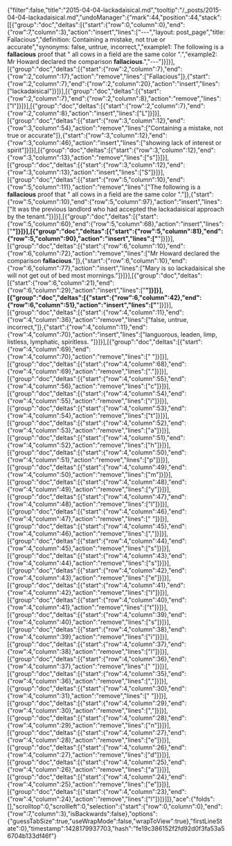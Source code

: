 {"filter":false,"title":"2015-04-04-lackadaisical.md","tooltip":"/_posts/2015-04-04-lackadaisical.md","undoManager":{"mark":44,"position":44,"stack":[[{"group":"doc","deltas":[{"start":{"row":0,"column":0},"end":{"row":7,"column":3},"action":"insert","lines":["---","layout: post_page","title: Fallacious","definition: Containing a mistake, not true or accurate","synonyms:  false, untrue, incorrect,","example1: The following is a <strong>fallacious</strong> proof that \" all cows in a field are the same color \".","example2: Mr Howard declared the comparison <strong>fallacious</strong>.","---"]}]}],[{"group":"doc","deltas":[{"start":{"row":2,"column":7},"end":{"row":2,"column":17},"action":"remove","lines":["Fallacious"]},{"start":{"row":2,"column":7},"end":{"row":2,"column":20},"action":"insert","lines":["lackadaisical"]}]}],[{"group":"doc","deltas":[{"start":{"row":2,"column":7},"end":{"row":2,"column":8},"action":"remove","lines":["l"]}]}],[{"group":"doc","deltas":[{"start":{"row":2,"column":7},"end":{"row":2,"column":8},"action":"insert","lines":["L"]}]}],[{"group":"doc","deltas":[{"start":{"row":3,"column":12},"end":{"row":3,"column":54},"action":"remove","lines":["Containing a mistake, not true or accurate"]},{"start":{"row":3,"column":12},"end":{"row":3,"column":46},"action":"insert","lines":["showing lack of interest or spirit"]}]}],[{"group":"doc","deltas":[{"start":{"row":3,"column":12},"end":{"row":3,"column":13},"action":"remove","lines":["s"]}]}],[{"group":"doc","deltas":[{"start":{"row":3,"column":12},"end":{"row":3,"column":13},"action":"insert","lines":["S"]}]}],[{"group":"doc","deltas":[{"start":{"row":5,"column":10},"end":{"row":5,"column":111},"action":"remove","lines":["The following is a <strong>fallacious</strong> proof that \" all cows in a field are the same color \"."]},{"start":{"row":5,"column":10},"end":{"row":5,"column":97},"action":"insert","lines":["It was the previous landlord who had accepted the lackadaisical approach by the tenant."]}]}],[{"group":"doc","deltas":[{"start":{"row":5,"column":60},"end":{"row":5,"column":68},"action":"insert","lines":["<strong>"]}]}],[{"group":"doc","deltas":[{"start":{"row":5,"column":81},"end":{"row":5,"column":90},"action":"insert","lines":["</strong>"]}]}],[{"group":"doc","deltas":[{"start":{"row":6,"column":10},"end":{"row":6,"column":72},"action":"remove","lines":["Mr Howard declared the comparison <strong>fallacious</strong>."]},{"start":{"row":6,"column":10},"end":{"row":6,"column":77},"action":"insert","lines":["Mary is so lackadaisical she will not get out of bed most mornings."]}]}],[{"group":"doc","deltas":[{"start":{"row":6,"column":21},"end":{"row":6,"column":29},"action":"insert","lines":["<strong>"]}]}],[{"group":"doc","deltas":[{"start":{"row":6,"column":42},"end":{"row":6,"column":51},"action":"insert","lines":["</strong>"]}]}],[{"group":"doc","deltas":[{"start":{"row":4,"column":11},"end":{"row":4,"column":36},"action":"remove","lines":["false, untrue, incorrect,"]},{"start":{"row":4,"column":11},"end":{"row":4,"column":70},"action":"insert","lines":["languorous, leaden, limp, listless, lymphatic, spiritless. "]}]}],[{"group":"doc","deltas":[{"start":{"row":4,"column":69},"end":{"row":4,"column":70},"action":"remove","lines":[" "]}]}],[{"group":"doc","deltas":[{"start":{"row":4,"column":68},"end":{"row":4,"column":69},"action":"remove","lines":["."]}]}],[{"group":"doc","deltas":[{"start":{"row":4,"column":55},"end":{"row":4,"column":56},"action":"remove","lines":["c"]}]}],[{"group":"doc","deltas":[{"start":{"row":4,"column":54},"end":{"row":4,"column":55},"action":"remove","lines":["i"]}]}],[{"group":"doc","deltas":[{"start":{"row":4,"column":53},"end":{"row":4,"column":54},"action":"remove","lines":["t"]}]}],[{"group":"doc","deltas":[{"start":{"row":4,"column":52},"end":{"row":4,"column":53},"action":"remove","lines":["a"]}]}],[{"group":"doc","deltas":[{"start":{"row":4,"column":51},"end":{"row":4,"column":52},"action":"remove","lines":["h"]}]}],[{"group":"doc","deltas":[{"start":{"row":4,"column":50},"end":{"row":4,"column":51},"action":"remove","lines":["p"]}]}],[{"group":"doc","deltas":[{"start":{"row":4,"column":49},"end":{"row":4,"column":50},"action":"remove","lines":["m"]}]}],[{"group":"doc","deltas":[{"start":{"row":4,"column":48},"end":{"row":4,"column":49},"action":"remove","lines":["y"]}]}],[{"group":"doc","deltas":[{"start":{"row":4,"column":47},"end":{"row":4,"column":48},"action":"remove","lines":["l"]}]}],[{"group":"doc","deltas":[{"start":{"row":4,"column":46},"end":{"row":4,"column":47},"action":"remove","lines":[" "]}]}],[{"group":"doc","deltas":[{"start":{"row":4,"column":45},"end":{"row":4,"column":46},"action":"remove","lines":[","]}]}],[{"group":"doc","deltas":[{"start":{"row":4,"column":44},"end":{"row":4,"column":45},"action":"remove","lines":["s"]}]}],[{"group":"doc","deltas":[{"start":{"row":4,"column":43},"end":{"row":4,"column":44},"action":"remove","lines":["s"]}]}],[{"group":"doc","deltas":[{"start":{"row":4,"column":42},"end":{"row":4,"column":43},"action":"remove","lines":["e"]}]}],[{"group":"doc","deltas":[{"start":{"row":4,"column":41},"end":{"row":4,"column":42},"action":"remove","lines":["l"]}]}],[{"group":"doc","deltas":[{"start":{"row":4,"column":40},"end":{"row":4,"column":41},"action":"remove","lines":["t"]}]}],[{"group":"doc","deltas":[{"start":{"row":4,"column":39},"end":{"row":4,"column":40},"action":"remove","lines":["s"]}]}],[{"group":"doc","deltas":[{"start":{"row":4,"column":38},"end":{"row":4,"column":39},"action":"remove","lines":["i"]}]}],[{"group":"doc","deltas":[{"start":{"row":4,"column":37},"end":{"row":4,"column":38},"action":"remove","lines":["l"]}]}],[{"group":"doc","deltas":[{"start":{"row":4,"column":36},"end":{"row":4,"column":37},"action":"remove","lines":[" "]}]}],[{"group":"doc","deltas":[{"start":{"row":4,"column":35},"end":{"row":4,"column":36},"action":"remove","lines":[","]}]}],[{"group":"doc","deltas":[{"start":{"row":4,"column":30},"end":{"row":4,"column":31},"action":"remove","lines":[" "]}]}],[{"group":"doc","deltas":[{"start":{"row":4,"column":29},"end":{"row":4,"column":30},"action":"remove","lines":[","]}]}],[{"group":"doc","deltas":[{"start":{"row":4,"column":28},"end":{"row":4,"column":29},"action":"remove","lines":["n"]}]}],[{"group":"doc","deltas":[{"start":{"row":4,"column":27},"end":{"row":4,"column":28},"action":"remove","lines":["e"]}]}],[{"group":"doc","deltas":[{"start":{"row":4,"column":26},"end":{"row":4,"column":27},"action":"remove","lines":["d"]}]}],[{"group":"doc","deltas":[{"start":{"row":4,"column":25},"end":{"row":4,"column":26},"action":"remove","lines":["a"]}]}],[{"group":"doc","deltas":[{"start":{"row":4,"column":24},"end":{"row":4,"column":25},"action":"remove","lines":["e"]}]}],[{"group":"doc","deltas":[{"start":{"row":4,"column":23},"end":{"row":4,"column":24},"action":"remove","lines":["l"]}]}]]},"ace":{"folds":[],"scrolltop":0,"scrollleft":0,"selection":{"start":{"row":0,"column":0},"end":{"row":7,"column":3},"isBackwards":false},"options":{"guessTabSize":true,"useWrapMode":false,"wrapToView":true},"firstLineState":0},"timestamp":1428179937703,"hash":"fe19c386152f2fd92d0f3fa53a56704b133df46f"}